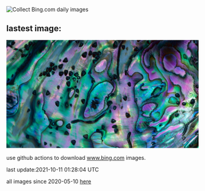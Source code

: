 ![Collect Bing.com daily images](https://github.com/counter2015/bing-daily-images/workflows/Collect%20Bing.com%20daily%20images/badge.svg)
## lastest image:
![](images/AbaloneShell.jpg)

use github actions to download www.bing.com images.

last update:2021-10-11 01:28:04 UTC

all images since 2020-05-10 [here](https://github.com/counter2015/bing-daily-images/tree/master/images) 
